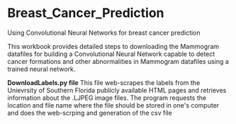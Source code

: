 # Breast_Cancer_Prediction
Using Convolutional Neural Networks for breast cancer prediction

This workbook provides detailed steps to downloading the Mammogram datafiles for building a Convolutional Neural Network capable to detect cancer formations and other abnormalities in Mammogram datafiles using a trained neural network.

**DownloadLabels.py file**
This file web-scrapes the labels from the Unievrsity of Southern Florida publicly available HTML pages and retrieves information about the .LJPEG image files. 
The program requests the location and file name where the file should be stored in one's computer and does the web-scrping and generation of the csv file 

